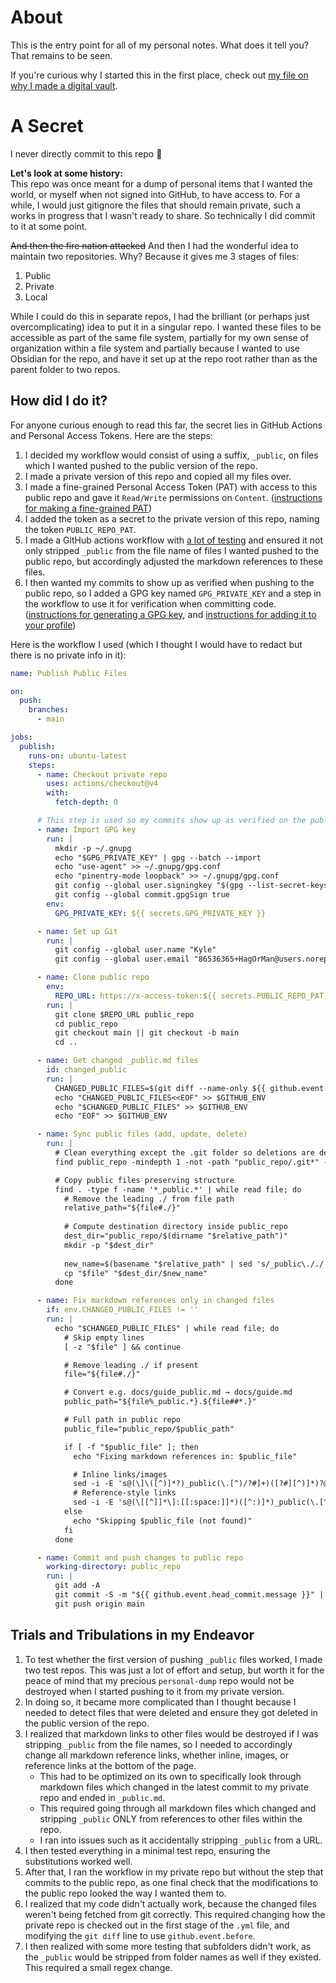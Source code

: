 # About

This is the entry point for all of my personal notes. What does it tell you? That remains to be seen.

If you're curious why I started this in the first place, check out [my file on why I made a digital vault](notes/WhyADigitalVault.md).

# A Secret
I never directly commit to this repo :exploding_head:

**Let's look at some history:**  
This repo was once meant for a dump of personal items that I wanted the world, or myself when not signed into GitHub, to have access to. For a while, I would just gitignore the files that should remain private, such a works in progress that I wasn't ready to share. So technically I did commit to it at some point.

~~And then the fire nation attacked~~ And then I had the wonderful idea to maintain two repositories. Why? Because it gives me 3 stages of files:
1. Public
2. Private
3. Local

While I could do this in separate repos, I had the brilliant (or perhaps just overcomplicating) idea to put it in a singular repo. I wanted these files to be accessible as part of the same file system, partially for my own sense of organization within a file system and partially because I wanted to use Obsidian for the repo, and have it set up at the repo root rather than as the parent folder to two repos.

## How did I do it?
For anyone curious enough to read this far, the secret lies in GitHub Actions and Personal Access Tokens. Here are the steps:
1. I decided my workflow would consist of using a suffix, `_public`, on files which I wanted pushed to the public version of the repo.
2. I made a private version of this repo and copied all my files over.
3. I made a fine-grained Personal Access Token (PAT) with access to this public repo and gave it `Read/Write` permissions on `Content`. ([instructions for making a fine-grained PAT](https://docs.github.com/en/authentication/keeping-your-account-and-data-secure/managing-your-personal-access-tokens#creating-a-fine-grained-personal-access-token))
4. I added the token as a secret to the private version of this repo, naming the token `PUBLIC_REPO_PAT`.
5. I made a GitHub actions workflow with [a lot of testing](#trials-and-tribulations-in-my-endeavor) and ensured it not only stripped `_public` from the file name of files I wanted pushed to the public repo, but accordingly adjusted the markdown references to these files.
6. I then wanted my commits to show up as verified when pushing to the public repo, so I added a GPG key named `GPG_PRIVATE_KEY` and a step in the workflow to use it for verification when committing code. ([instructions for generating a GPG key](https://docs.github.com/en/authentication/managing-commit-signature-verification/generating-a-new-gpg-key#generating-a-gpg-key), and [instructions for adding it to your profile](https://docs.github.com/en/authentication/managing-commit-signature-verification/adding-a-gpg-key-to-your-github-account#adding-a-gpg-key))

Here is the workflow I used (which I thought I would have to redact but there is no private info in it):
```yml
name: Publish Public Files

on:
  push:
    branches:
      - main

jobs:
  publish:
    runs-on: ubuntu-latest
    steps:
      - name: Checkout private repo
        uses: actions/checkout@v4
        with:
          fetch-depth: 0

      # This step is used so my commits show up as verified on the public repo
      - name: Import GPG key
        run: |
          mkdir -p ~/.gnupg
          echo "$GPG_PRIVATE_KEY" | gpg --batch --import
          echo "use-agent" >> ~/.gnupg/gpg.conf
          echo "pinentry-mode loopback" >> ~/.gnupg/gpg.conf
          git config --global user.signingkey "$(gpg --list-secret-keys --keyid-format=long | grep sec | head -n1 | awk '{print $2}' | cut -d'/' -f2)"
          git config --global commit.gpgSign true
        env:
          GPG_PRIVATE_KEY: ${{ secrets.GPG_PRIVATE_KEY }}

      - name: Set up Git
        run: |
          git config --global user.name "Kyle"
          git config --global user.email "86536365+HagOrMan@users.noreply.github.com"

      - name: Clone public repo
        env:
          REPO_URL: https://x-access-token:${{ secrets.PUBLIC_REPO_PAT }}@github.com/HagOrMan/personal-dump.git
        run: |
          git clone $REPO_URL public_repo
          cd public_repo
          git checkout main || git checkout -b main
          cd ..

      - name: Get changed _public.md files
        id: changed_public
        run: |
          CHANGED_PUBLIC_FILES=$(git diff --name-only ${{ github.event.before }} ${{ github.sha }} | grep '_public\.md$' || true)
          echo "CHANGED_PUBLIC_FILES<<EOF" >> $GITHUB_ENV
          echo "$CHANGED_PUBLIC_FILES" >> $GITHUB_ENV
          echo "EOF" >> $GITHUB_ENV

      - name: Sync public files (add, update, delete)
        run: |
          # Clean everything except the .git folder so deletions are detected
          find public_repo -mindepth 1 -not -path "public_repo/.git*" -exec rm -rf {} +

          # Copy public files preserving structure
          find . -type f -name '*_public.*' | while read file; do
            # Remove the leading ./ from file path
            relative_path="${file#./}"
            
            # Compute destination directory inside public_repo
            dest_dir="public_repo/$(dirname "$relative_path")"
            mkdir -p "$dest_dir"
            
            new_name=$(basename "$relative_path" | sed 's/_public\././')   # remove _public before the extension
            cp "$file" "$dest_dir/$new_name"
          done

      - name: Fix markdown references only in changed files
        if: env.CHANGED_PUBLIC_FILES != ''
        run: |
          echo "$CHANGED_PUBLIC_FILES" | while read file; do
            # Skip empty lines
            [ -z "$file" ] && continue

            # Remove leading ./ if present
            file="${file#./}"

            # Convert e.g. docs/guide_public.md → docs/guide.md
            public_path="${file%_public.*}.${file##*.}"

            # Full path in public repo
            public_file="public_repo/$public_path"

            if [ -f "$public_file" ]; then
              echo "Fixing markdown references in: $public_file"

              # Inline links/images
              sed -i -E 's@(\]\([^)]*?)_public(\.[^)/?#]+)([?#][^)]*)?@\1\2\3@g' "$public_file"
              # Reference-style links
              sed -i -E 's@(\[[^]]*\]:[[:space:]]*)([^:)]*)_public(\.[^)/?#]+)([?#][^)]*)?@\1\2\3\4@g' "$public_file"
            else
              echo "Skipping $public_file (not found)"
            fi
          done

      - name: Commit and push changes to public repo
        working-directory: public_repo
        run: |
          git add -A
          git commit -S -m "${{ github.event.head_commit.message }}" || echo "No changes to commit"
          git push origin main
```

## Trials and Tribulations in my Endeavor
1. To test whether the first version of pushing `_public` files worked, I made two test repos. This was just a lot of effort and setup, but worth it for the peace of mind that my precious `personal-dump` repo would not be destroyed when I started pushing to it from my private version.
2. In doing so, it became more complicated than I thought because I needed to detect files that were deleted and ensure they got deleted in the public version of the repo.
3. I realized that markdown links to other files would be destroyed if I was stripping `_public` from the file names, so I needed to accordingly change all markdown reference links, whether inline, images, or reference links at the bottom of the page.
	- This had to be optimized on its own to specifically look through markdown files which changed in the latest commit to my private repo and ended in `_public.md`.
	- This required going through all markdown files which changed and stripping `_public` ONLY from references to other files within the repo.
	- I ran into issues such as it accidentally stripping `_public` from a URL.
4. I then tested everything in a minimal test repo, ensuring the substitutions worked well.
5. After that, I ran the workflow in my private repo but without the step that commits to the public repo, as one final check that the modifications to the public repo looked the way I wanted them to.
6. I realized that my code didn't actually work, because the changed files weren't being fetched from git correctly. This required changing how the private repo is checked out in the first stage of the `.yml` file, and modifying the `git diff` line to use `github.event.before`.
7. I then realized with some more testing that subfolders didn't work, as the `_public` would be stripped from folder names as well if they existed. This required a small regex change.